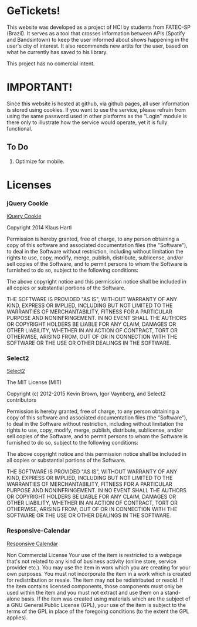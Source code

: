 # GeTickets!

This website was developed as a project of HCI by students from FATEC-SP (Brazil). It serves as a tool that crosses information between APIs (Spotify and Bandsintown) to keep the user informed about shows happening in the user's city of interest. It also recommends new artits for the user, based on what he currently has saved to his library.

This project has no comercial intent.

# IMPORTANT!

Since this website is hosted at github, via github pages, all user information is stored using cookies. If you want to use the service, please refrain from using the same password used in other platforms as the "Login" module is there only to illustrate how the service would operate, yet it is fully functional.


To Do
------
1. Optimize for mobile.

Licenses
======

### jQuery Cookie
[jQuery Cookie](https://plugins.jquery.com/cookie/)

Copyright 2014 Klaus Hartl

Permission is hereby granted, free of charge, to any person obtaining
a copy of this software and associated documentation files (the
"Software"), to deal in the Software without restriction, including
without limitation the rights to use, copy, modify, merge, publish,
distribute, sublicense, and/or sell copies of the Software, and to
permit persons to whom the Software is furnished to do so, subject to
the following conditions:

The above copyright notice and this permission notice shall be
included in all copies or substantial portions of the Software.

THE SOFTWARE IS PROVIDED "AS IS", WITHOUT WARRANTY OF ANY KIND,
EXPRESS OR IMPLIED, INCLUDING BUT NOT LIMITED TO THE WARRANTIES OF
MERCHANTABILITY, FITNESS FOR A PARTICULAR PURPOSE AND
NONINFRINGEMENT. IN NO EVENT SHALL THE AUTHORS OR COPYRIGHT HOLDERS BE
LIABLE FOR ANY CLAIM, DAMAGES OR OTHER LIABILITY, WHETHER IN AN ACTION
OF CONTRACT, TORT OR OTHERWISE, ARISING FROM, OUT OF OR IN CONNECTION
WITH THE SOFTWARE OR THE USE OR OTHER DEALINGS IN THE SOFTWARE.


### Select2
[Select2](https://select2.github.io/)

The MIT License (MIT)

Copyright (c) 2012-2015 Kevin Brown, Igor Vaynberg, and Select2 contributors

Permission is hereby granted, free of charge, to any person obtaining a copy
of this software and associated documentation files (the "Software"), to deal
in the Software without restriction, including without limitation the rights
to use, copy, modify, merge, publish, distribute, sublicense, and/or sell
copies of the Software, and to permit persons to whom the Software is
furnished to do so, subject to the following conditions:

The above copyright notice and this permission notice shall be included in
all copies or substantial portions of the Software.

THE SOFTWARE IS PROVIDED "AS IS", WITHOUT WARRANTY OF ANY KIND, EXPRESS OR
IMPLIED, INCLUDING BUT NOT LIMITED TO THE WARRANTIES OF MERCHANTABILITY,
FITNESS FOR A PARTICULAR PURPOSE AND NONINFRINGEMENT. IN NO EVENT SHALL THE
AUTHORS OR COPYRIGHT HOLDERS BE LIABLE FOR ANY CLAIM, DAMAGES OR OTHER
LIABILITY, WHETHER IN AN ACTION OF CONTRACT, TORT OR OTHERWISE, ARISING FROM,
OUT OF OR IN CONNECTION WITH THE SOFTWARE OR THE USE OR OTHER DEALINGS IN
THE SOFTWARE.

### Responsive-Calendar
[Responsive Calendar](http://w3widgets.com/responsive-calendar)

Non Commercial License
Your use of the item is restricted to a webpage that's not related to any kind of business activity (online store, service provider etc.).
You may use the item in work which you are creating for your own purposes.
You must not incorporate the item in a work which is created for redistribution or resale.
The item may not be redistributed or resold.
If the item contains licensed components, those components must only be used within the item and you must not extract and use them on a stand-alone basis.
If the item was created using materials which are the subject of a GNU General Public License (GPL), your use of the item is subject to the terms of the GPL in place of the foregoing conditions (to the extent the GPL applies).
